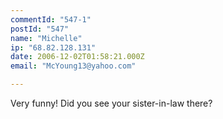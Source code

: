 ```yaml
---
commentId: "547-1"
postId: "547"
name: "Michelle"
ip: "68.82.128.131"
date: 2006-12-02T01:58:21.000Z
email: "McYoung13@yahoo.com"

---
```

<p>Very funny!  Did you see your sister-in-law there?</p>